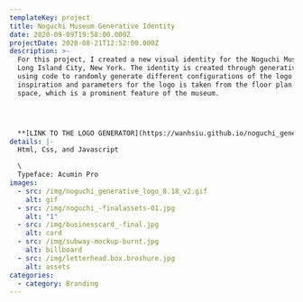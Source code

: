 ```yaml
---
templateKey: project
title: Noguchi Museum Generative Identity
date: 2020-09-09T19:58:00.000Z
projectDate: 2020-08-21T12:52:00.000Z
description: >-
  For this project, I created a new visual identity for the Noguchi Museum in
  Long Island City, New York. The identity is created through generative design,
  using code to randomly generate different configurations of the logo.The
  inspiration and parameters for the logo is taken from the floor plan of the
  space, which is a prominent feature of the museum. 




  **[LINK TO THE LOGO GENERATOR](https://wanhsiu.github.io/noguchi_generative_logo/)**
details: |-
  Html, Css, and Javascript

  \
  Typeface: Acumin Pro
images:
  - src: /img/noguchi_generative_logo_8.18_v2.gif
    alt: gif
  - src: /img/noguchi_-finalassets-01.jpg
    alt: "1"
  - src: /img/businesscard_-final.jpg
    alt: card
  - src: /img/subway-mockup-burnt.jpg
    alt: billboard
  - src: /img/letterhead.box.broshure.jpg
    alt: assets
categories:
  - category: Branding
---
```

